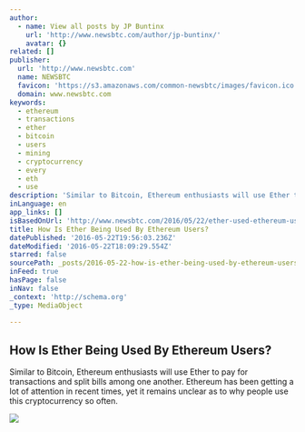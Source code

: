 ```yaml
---
author:
  - name: View all posts by JP Buntinx
    url: 'http://www.newsbtc.com/author/jp-buntinx/'
    avatar: {}
related: []
publisher:
  url: 'http://www.newsbtc.com'
  name: NEWSBTC
  favicon: 'https://s3.amazonaws.com/common-newsbtc/images/favicon.ico'
  domain: www.newsbtc.com
keywords:
  - ethereum
  - transactions
  - ether
  - bitcoin
  - users
  - mining
  - cryptocurrency
  - every
  - eth
  - use
description: 'Similar to Bitcoin, Ethereum enthusiasts will use Ether to pay for transactions and split bills among one another. Ethereum has been getting a lot of attention in recent times, yet it remains unclear as to why people use this cryptocurrency so often.'
inLanguage: en
app_links: []
isBasedOnUrl: 'http://www.newsbtc.com/2016/05/22/ether-used-ethereum-users/'
title: How Is Ether Being Used By Ethereum Users?
datePublished: '2016-05-22T19:56:03.236Z'
dateModified: '2016-05-22T18:09:29.554Z'
starred: false
sourcePath: _posts/2016-05-22-how-is-ether-being-used-by-ethereum-users.md
inFeed: true
hasPage: false
inNav: false
_context: 'http://schema.org'
_type: MediaObject

---
```

<article style=""><h1>How Is Ether Being Used By Ethereum Users?</h1><p>Similar to Bitcoin, Ethereum enthusiasts will use Ether to pay for transactions and split bills among one another. Ethereum has been getting a lot of attention in recent times, yet it remains unclear as to why people use this cryptocurrency so often.</p><img src="http://s3.amazonaws.com/main-newsbtc-images/2016/05/22183316/shutterstock_159315359.jpg" /></article>